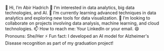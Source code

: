 👋 Hi, I’m Abir Hadrich
👀 I’m interested in data analytics, big data technologies, and AI.
🌱 I’m currently learning advanced techniques in data analytics and exploring new tools for data visualization.
💞️ I’m looking to collaborate on projects involving data analysis, machine learning, and cloud technologies.
📫 How to reach me: Your LinkedIn or your email.
😄 Pronouns: She/Her
⚡ Fun fact: I developed an AI model for Alzheimer's Disease recognition as part of my graduation project!
